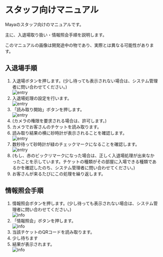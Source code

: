 # スタッフ向けマニュアル
Mayaのスタッフ向けのマニュアルです。

主に、入退場取り扱い・情報照会手順を説明します。

このマニュアルの画像は開発途中の物であり、実際とは異なる可能性があります。

## 入退場手順
1. 入退場ボタンを押します。(少し待っても表示されない場合は、システム管理者に問い合わせてください。)<br/>
![entry](img/entry_1.png)
2. 入退場処理の設定を行います。<br/>
![entry](img/entry_2.png)
3. 「読み取り開始」ボタンを押します。<br/>
![entry](img/entry_2.png)
4. (カメラの権限を要求される場合は、許可します。)<br/>
5. カメラでお客さんのチケットを読み取ります。<br/>
6. 読み取り結果の横に砂時計が表示されることを確認します。<br/>
![entry](img/entry_4.png)
7. 数秒待って砂時計が緑のチェックマークになることを確認します。<br/>
![entry](img/entry_5.png)
8. (もし、赤のビックリマークになった場合は、正しく入退場処理が出来なかったことを示しています。チケットの種類がその部屋に入場できる種類であるかを確認したのち、システム管理者に問い合わせてください。)<br/>
9. お客さんが来るたびにこの処理を繰り返します。<br/>

## 情報照会手順
1. 情報照会ボタンを押します。(少し待っても表示されない場合は、システム管理者に問い合わせてください。)<br/>
![info](img/info_1.png)
2. 「情報照会」ボタンを押します。<br/>
![info](img/info_2.png)
3. 当該チケットのQRコードを読み取ります。<br/>
4. 少し待ちます<br/>
5. 結果が表示されます。<br/>
![info](img/info_3.png)